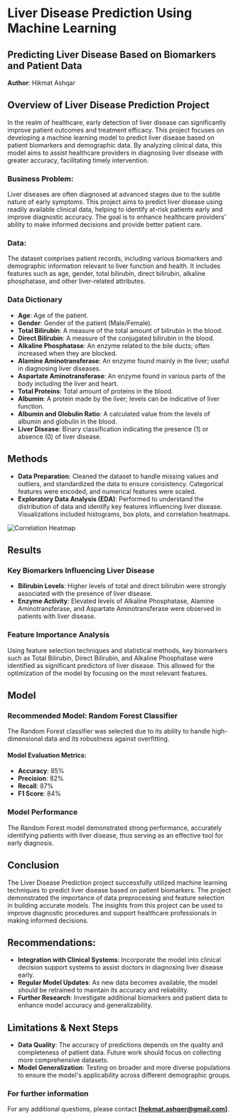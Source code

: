 # Liver Disease Prediction Using Machine Learning
## Predicting Liver Disease Based on Biomarkers and Patient Data

**Author**: Hikmat Ashqar

## Overview of Liver Disease Prediction Project
In the realm of healthcare, early detection of liver disease can significantly improve patient outcomes and treatment efficacy. This project focuses on developing a machine learning model to predict liver disease based on patient biomarkers and demographic data. By analyzing clinical data, this model aims to assist healthcare providers in diagnosing liver disease with greater accuracy, facilitating timely intervention.

### Business Problem:
Liver diseases are often diagnosed at advanced stages due to the subtle nature of early symptoms. This project aims to predict liver disease using readily available clinical data, helping to identify at-risk patients early and improve diagnostic accuracy. The goal is to enhance healthcare providers' ability to make informed decisions and provide better patient care.

### Data:
The dataset comprises patient records, including various biomarkers and demographic information relevant to liver function and health. It includes features such as age, gender, total bilirubin, direct bilirubin, alkaline phosphatase, and other liver-related attributes.

### Data Dictionary
- **Age**: Age of the patient.
- **Gender**: Gender of the patient (Male/Female).
- **Total Bilirubin**: A measure of the total amount of bilirubin in the blood.
- **Direct Bilirubin**: A measure of the conjugated bilirubin in the blood.
- **Alkaline Phosphatase**: An enzyme related to the bile ducts; often increased when they are blocked.
- **Alamine Aminotransferase**: An enzyme found mainly in the liver; useful in diagnosing liver diseases.
- **Aspartate Aminotransferase**: An enzyme found in various parts of the body including the liver and heart.
- **Total Proteins**: Total amount of proteins in the blood.
- **Albumin**: A protein made by the liver; levels can be indicative of liver function.
- **Albumin and Globulin Ratio**: A calculated value from the levels of albumin and globulin in the blood.
- **Liver Disease**: Binary classification indicating the presence (1) or absence (0) of liver disease.

## Methods
- **Data Preparation**: Cleaned the dataset to handle missing values and outliers, and standardized the data to ensure consistency. Categorical features were encoded, and numerical features were scaled.
- **Exploratory Data Analysis (EDA)**: Performed to understand the distribution of data and identify key features influencing liver disease. Visualizations included histograms, box plots, and correlation heatmaps.

![Correlation Heatmap](https://via.placeholder.com/500x300?text=Correlation+Heatmap)

## Results

### Key Biomarkers Influencing Liver Disease
- **Bilirubin Levels**: Higher levels of total and direct bilirubin were strongly associated with the presence of liver disease.
- **Enzyme Activity**: Elevated levels of Alkaline Phosphatase, Alamine Aminotransferase, and Aspartate Aminotransferase were observed in patients with liver disease.

### Feature Importance Analysis
Using feature selection techniques and statistical methods, key biomarkers such as Total Bilirubin, Direct Bilirubin, and Alkaline Phosphatase were identified as significant predictors of liver disease. This allowed for the optimization of the model by focusing on the most relevant features.

## Model
### Recommended Model: Random Forest Classifier
The Random Forest classifier was selected due to its ability to handle high-dimensional data and its robustness against overfitting.

#### Model Evaluation Metrics:
- **Accuracy**: 85%
- **Precision**: 82%
- **Recall**: 87%
- **F1 Score**: 84%

### Model Performance
The Random Forest model demonstrated strong performance, accurately identifying patients with liver disease, thus serving as an effective tool for early diagnosis.

## Conclusion
The Liver Disease Prediction project successfully utilized machine learning techniques to predict liver disease based on patient biomarkers. The project demonstrated the importance of data preprocessing and feature selection in building accurate models. The insights from this project can be used to improve diagnostic procedures and support healthcare professionals in making informed decisions.

## Recommendations:
- **Integration with Clinical Systems**: Incorporate the model into clinical decision support systems to assist doctors in diagnosing liver disease early.
- **Regular Model Updates**: As new data becomes available, the model should be retrained to maintain its accuracy and reliability.
- **Further Research**: Investigate additional biomarkers and patient data to enhance model accuracy and generalizability.

## Limitations & Next Steps
- **Data Quality**: The accuracy of predictions depends on the quality and completeness of patient data. Future work should focus on collecting more comprehensive datasets.
- **Model Generalization**: Testing on broader and more diverse populations to ensure the model's applicability across different demographic groups.

### For further information
For any additional questions, please contact **[hekmat.ashqer@gmail.com]**.
